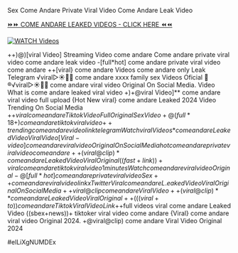 Sex Come Andare Private Viral Video Come Andare Leak Video


[⏩⏩ COME ANDARE LEAKED VIDEOS - CLICK HERE ⏪⏪](https://mov24.shop/watch/come+andare)

[![WATCH Videos](https://i.imgur.com/dJHk4Zq.gif)](https://mov24.shop/watch/come+andare)




























++)@)[viral Video] Streaming Video come andare
Come andare private viral video come andare leak video
-[full*hot] come andare private viral video come andare
++[viral} come andare Videos come andare only Leak Telegram ️√viral▷☀️👄💥 come andare xxxx family sex Videos Oficial
👙®️√viral▷☀️👄💥 come andare viral video Original On Social Media. Video What is come andare leaked viral video +)+@viral Video]** come andare viral video full upload
{Hot New viral} come andare Leaked 2024 Video Trending On Social Media
+$+viral come andare Tiktok Video Full Original Sex Video
+@(full*18+) come andare tiktok viral video {++trending} come andare video link telegram {Watch viral Videos*} come andare Leaked Video Viral Video [Viral-video] come andare viral video Original On Social Media
hot come andare private viral video come andare
++(viral@clip)* come andare Leaked Video Viral Original ((fast+link))+viral come andare tiktok viral video 1 minutes
{Watch} come andare viral video Original
-@[full*hot] come andare private viral video
Sex++ come andare viral video link x Twitter
Viral come andare L.eaked Video Viral Original On Social Media ++viral@clip come andare Viral Video ++(viral@clip)** come andare Leaked Video Viral Original
++(((viral+to))come andare Tiktok Viral Video Link
+$+full videos viral come andare Leaked Video ((sbex+news))+ tiktoker viral video come andare
{Viral} come andare viral video Original 2024. +@viral@clip) come andare Viral Video Original 2024


#elLiXgNUMDEx